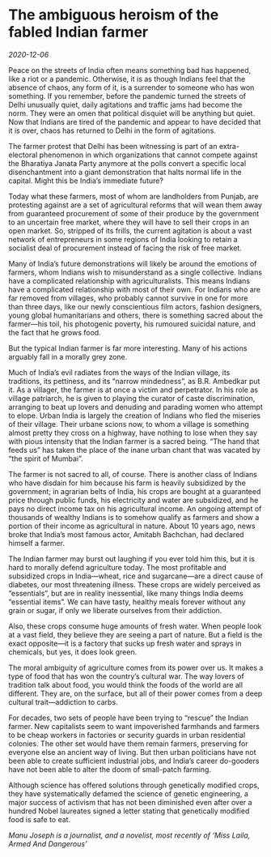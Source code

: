 # The ambiguous heroism of the fabled Indian farmer

*2020-12-06*

Peace on the streets of India often means something bad has happened,
like a riot or a pandemic. Otherwise, it is as though Indians feel that
the absence of chaos, any form of it, is a surrender to someone who has
won something. If you remember, before the pandemic turned the streets
of Delhi unusually quiet, daily agitations and traffic jams had become
the norm. They were an omen that political disquiet will be anything but
quiet. Now that Indians are tired of the pandemic and appear to have
decided that it is over, chaos has returned to Delhi in the form of
agitations.

The farmer protest that Delhi has been witnessing is part of an
extra-electoral phenomenon in which organizations that cannot compete
against the Bharatiya Janata Party anymore at the polls convert a
specific local disenchantment into a giant demonstration that halts
normal life in the capital. Might this be India’s immediate future?

Today what these farmers, most of whom are landholders from Punjab, are
protesting against are a set of agricultural reforms that will wean them
away from guaranteed procurement of some of their produce by the
government to an uncertain free market, where they will have to sell
their crops in an open market. So, stripped of its frills, the current
agitation is about a vast network of entrepreneurs in some regions of
India looking to retain a socialist deal of procurement instead of
facing the risk of free market.

Many of India’s future demonstrations will likely be around the emotions
of farmers, whom Indians wish to misunderstand as a single collective.
Indians have a complicated relationship with agriculturalists. This
means Indians have a complicated relationship with most of their own.
For Indians who are far removed from villages, who probably cannot
survive in one for more than three days, like our newly conscientious
film actors, fashion designers, young global humanitarians and others,
there is something sacred about the farmer—his toil, his photogenic
poverty, his rumoured suicidal nature, and the fact that he grows food.

But the typical Indian farmer is far more interesting. Many of his
actions arguably fall in a morally grey zone.

Much of India’s evil radiates from the ways of the Indian village, its
traditions, its pettiness, and its “narrow mindedness”, as B.R. Ambedkar
put it. As a villager, the farmer is at once a victim and perpetrator.
In his role as village patriarch, he is given to playing the curator of
caste discrimination, arranging to beat up lovers and denuding and
parading women who attempt to elope. Urban India is largely the creation
of Indians who fled the miseries of their village. Their urbane scions
now, to whom a village is something almost pretty they cross on a
highway, have nothing to lose when they say with pious intensity that
the Indian farmer is a sacred being. “The hand that feeds us” has taken
the place of the inane urban chant that was vacated by “the spirit of
Mumbai”.

The farmer is not sacred to all, of course. There is another class of
Indians who have disdain for him because his farm is heavily subsidized
by the government; in agrarian belts of India, his crops are bought at a
guaranteed price through public funds, his electricity and water are
subsidized, and he pays no direct income tax on his agricultural income.
An ongoing attempt of thousands of wealthy Indians is to somehow qualify
as farmers and show a portion of their income as agricultural in nature.
About 10 years ago, news broke that India’s most famous actor, Amitabh
Bachchan, had declared himself a farmer.

The Indian farmer may burst out laughing if you ever told him this, but
it is hard to morally defend agriculture today. The most profitable and
subsidized crops in India—wheat, rice and sugarcane—are a direct cause
of diabetes, our most threatening illness. These crops are widely
perceived as “essentials”, but are in reality inessential, like many
things India deems “essential items”. We can have tasty, healthy meals
forever without any grain or sugar, if only we liberate ourselves from
their addiction.

Also, these crops consume huge amounts of fresh water. When people look
at a vast field, they believe they are seeing a part of nature. But a
field is the exact opposite—it is a factory that sucks up fresh water
and sprays in chemicals, but yes, it does look green.

The moral ambiguity of agriculture comes from its power over us. It
makes a type of food that has won the country’s cultural war. The way
lovers of tradition talk about food, you would think the foods of the
world are all different. They are, on the surface, but all of their
power comes from a deep cultural trait—addiction to carbs.

For decades, two sets of people have been trying to “rescue” the Indian
farmer. New capitalists seem to want impoverished farmhands and farmers
to be cheap workers in factories or security guards in urban residential
colonies. The other set would have them remain farmers, preserving for
everyone else an ancient way of living. But then urban politicians have
not been able to create sufficient industrial jobs, and India’s career
do-gooders have not been able to alter the doom of small-patch farming.

Although science has offered solutions through genetically modified
crops, they have systematically defamed the science of genetic
engineering, a major success of activism that has not been diminished
even after over a hundred Nobel laureates signed a letter stating that
genetically modified food is safe to eat.

*Manu Joseph is a journalist, and a novelist, most recently of ‘Miss
Laila, Armed And Dangerous’*
